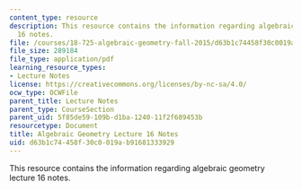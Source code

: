 ```yaml
---
content_type: resource
description: This resource contains the information regarding algebraic geometry lecture
  16 notes.
file: /courses/18-725-algebraic-geometry-fall-2015/d63b1c74458f30c0019ab91681333929_MIT18_725F15_lec16.pdf
file_size: 289184
file_type: application/pdf
learning_resource_types:
- Lecture Notes
license: https://creativecommons.org/licenses/by-nc-sa/4.0/
ocw_type: OCWFile
parent_title: Lecture Notes
parent_type: CourseSection
parent_uid: 5f85de59-109b-d1ba-1240-11f2f689453b
resourcetype: Document
title: Algebraic Geometry Lecture 16 Notes
uid: d63b1c74-458f-30c0-019a-b91681333929
---
```

This resource contains the information regarding algebraic geometry lecture 16 notes.